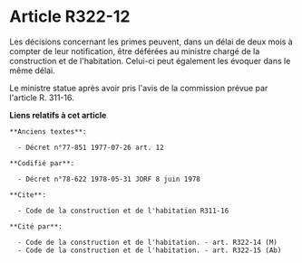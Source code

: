 # Article R322-12

Les décisions concernant les primes peuvent, dans un délai de deux mois à compter de leur notification, être déférées au
ministre chargé de la construction et de l'habitation. Celui-ci peut également les évoquer dans le même délai.

Le ministre statue après avoir pris l'avis de la commission prévue par l'article R. 311-16.

**Liens relatifs à cet article**

	**Anciens textes**:

	  - Décret n°77-851 1977-07-26 art. 12

	**Codifié par**:

	  - Décret n°78-622 1978-05-31 JORF 8 juin 1978

	**Cite**:

	  - Code de la construction et de l'habitation R311-16

	**Cité par**:

	  - Code de la construction et de l'habitation. - art. R322-14 (M)
	  - Code de la construction et de l'habitation. - art. R322-15 (Ab)

